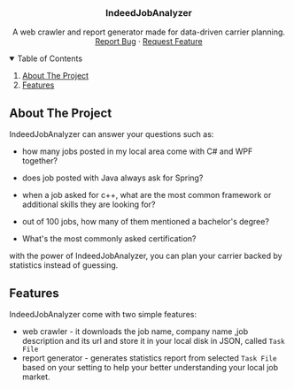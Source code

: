 <br />
<p align="center">


  <h3 align="center">IndeedJobAnalyzer</h3>

  <p align="center">
    A web crawler and report generator made for data-driven carrier planning.
    <br />
    <a href="./issues/new">Report Bug</a>
    ·
    <a href="./issues/new">Request Feature</a>
  </p>
</p>


<!-- TABLE OF CONTENTS -->
<details open="open">
  <summary>Table of Contents</summary>
  <ol>
    <li>
      <a href="#about-the-project">About The Project</a>
    </li>
    <li>
      <a href="#getting-started">Features</a>
    </li>
  </ol>
</details>

 
## About The Project

IndeedJobAnalyzer can answer your questions such as:

* how many jobs posted in my local area come with C# and WPF together?

* does job posted with Java always ask for Spring?

* when a job asked for c++, what are the most common framework or additional skills they are looking for?

* out of 100 jobs, how many of them mentioned a bachelor's degree?

* What's the most commonly asked certification?

with the power of IndeedJobAnalyzer, you can plan your carrier backed by statistics instead of guessing.


## Features

IndeedJobAnalyzer come with two simple features:

* web crawler - it downloads the job name, company name ,job description and its url and store it in your local disk in JSON, called `Task File`
* report generator - generates statistics report from selected `Task File` based on your setting to help your better understanding your local job market.
